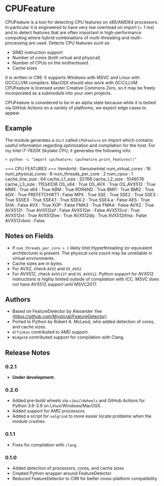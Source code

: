 CPUFeature
==========

CPUFeature is a tool for detecting CPU features on x86/AMD64 processors. In particular it is engineered to have very low overhead on import (~ 1 ms) and to detect features that are often important in high-performance computing where hybrid combinations of multi-threading and multi-processing are used. Detects CPU features such as:

* SIMD instruction support
* Number of cores (both virtual and physical)
* Number of CPUs on the motherboard.
* Cache sizes

It is written in C99. It supports Windows with MSVC and Linux with GCC/LLVM compilers. MacOSX should also work with GCC/LLVM. CPUFeature is licensed under Creative Commons Zero, so it may be freely incorporated as a submodule into your own projects.

CPUFeature is considered to be in an alpha state because while it is tested via GitHub Actions on a variety of platforms, we expect edge cases to appear.

Example
-------

The module generates a `dict` called `CPUFeature` on import which contains useful information regarding optimization and compilation for the host. For my Intel i7-7820X Skylake CPU, it generates the following info:

    > python -c "import cpufeature; cpufeature.print_features()"
  === CPU FEATURES ===
      VendorId                : GenuineIntel
      num_virtual_cores       : 16
      num_physical_cores      : 8
      num_threads_per_core    : 2
      num_cpus                : 1
      cache_line_size         : 64
      cache_L1_size           : 32768
      cache_L2_size           : 1048576
      cache_L3_size           : 11534336
      OS_x64                  : True
      OS_AVX                  : True
      OS_AVX512               : True
      MMX                     : True
      x64                     : True
      ABM                     : True
      RDRAND                  : True
      BMI1                    : True
      BMI2                    : True
      ADX                     : True
      PREFETCHWT1             : False
      MPX                     : True
      SSE                     : True
      SSE2                    : True
      SSE3                    : True
      SSSE3                   : True
      SSE4.1                  : True
      SSE4.2                  : True
      SSE4.a                  : False
      AES                     : True
      SHA                     : False
      AVX                     : True
      XOP                     : False
      FMA3                    : True
      FMA4                    : False
      AVX2                    : True
      AVX512f                 : True
      AVX512pf                : False
      AVX512er                : False
      AVX512cd                : True
      AVX512vl                : True
      AVX512bw                : True
      AVX512dq                : True
      AVX512ifma              : False
      AVX512vbmi              : False

Notes on Fields
---------------

* If `num_threads_per_core > 1` likely Intel Hyperthreading (or equivalent architecture) is present. The physical core count may be unreliable in virtual environments.
* Cache sizes are in bytes.
* For AVX2, check `AVX2` and `OS_AVX2`.
* For AVX512, check `AVX512f` and `OS_AVX512`. Python support for AVX512 instructions is highly limited outside of compilation with ICC. MSVC does not have AVX512 support until MSVC2017.

Authors
-------

* Based on FeatureDetector by Alexander Yee (https://github.com/Mysticial/FeatureDetector).
* Ported to Python by Robert A. McLeod, who added detection of cores, and cache sizes.
* `drfinkus` contributed to AMD support.
* `WidgetA` contributed support for compilation with Clang.

Release Notes
-------------

### 0.2.1 ###

* **Under development.**

### 0.2.0 ###

* Added pre-build wheels via `cibuildwheels` and GitHub Actions for Python 3.6-3.9 on Linux/Windows/MacOSX.
* Added support for AMD processors.
* Added a script for `valgrind` to more easier locate problems when the module crashes.

### 0.1.1 ###

* Fixes for compilation with `clang`.

### 0.1.0 ###

* Added detection of processors, cores, and cache sizes
* Created Python wrapper around FeatureDetector
* Reduced FeatureDetector to C99 for better cross-platform compatibility
